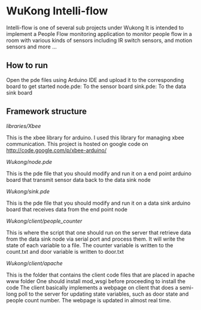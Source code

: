 WuKong Intelli-flow
========================
Intelli-flow is one of several sub projects under Wukong
It is intended to implement a People Flow monitoring application to monitor
people flow in a room with various kinds of sensors including
IR switch sensors, and motion sensors and more ...

How to run
----------
Open the pde files using Arduino IDE and upload it to the corresponding board to get started
node.pde: To the sensor board
sink.pde: To the data sink board

Framework structure
-------------------
*libraries/Xbee*

This is the xbee library for arduino. I used this library for managing xbee
communication. This project is hosted on google code on
http://code.google.com/p/xbee-arduino/

*Wukong/node.pde*

This is the pde file that you should modify and run it on a end point arduino
board that transmit sensor data back to the data sink node

*Wukong/sink.pde*

This is the pde file that you should modify and run it on a data sink arduino
board that receives data from the end point node

*Wukong/client/people\_counter*

This is where the script that one should run on the server that retrieve data
from the data sink node via serial port and process them. It will write the
state of each variable to a file. The counter variable is written to the
count.txt and door variable is written to door.txt

*Wukong/client/apache*

This is the folder that contains the client code files that are placed in apache www folder
One should install mod\_wsgi before proceeding to install the code
The client basically implements a webpage on client that does a semi-long poll
to the server for updating state variables, such as door state and people count
number. The webpage is updated in almost real time.
